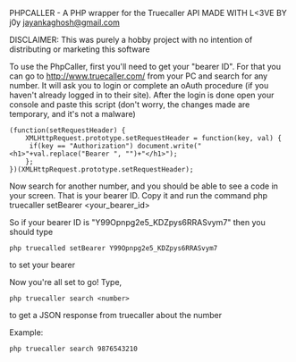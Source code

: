 PHPCALLER - A PHP wrapper for the Truecaller API
MADE WITH L<3VE BY j0y <jayankaghosh@gmail.com>

DISCLAIMER: This was purely a hobby project with no intention of distributing or marketing this software

To use the PhpCaller, first you'll need to get your "bearer ID". For that you can go to http://www.truecaller.com/ from your PC and search for any number. It will ask you to login or complete an oAuth procedure (if you haven't already logged in to their site).
After the login is done open your console and paste this script (don't worry, the changes made are temporary, and it's not a malware)

    (function(setRequestHeader) {
        XMLHttpRequest.prototype.setRequestHeader = function(key, val) {
         if(key == "Authorization") document.write("<h1>"+val.replace("Bearer ", "")+"</h1>");
        };
    })(XMLHttpRequest.prototype.setRequestHeader);

Now search for another number, and you should be able to see a code in your screen. That is your bearer ID. Copy it and run the command php truecaller setBearer <your_bearer_id>

So if your bearer ID is "Y99Opnpg2e5_KDZpys6RRASvym7" then you should type 

    php truecalled setBearer Y99Opnpg2e5_KDZpys6RRASvym7 

to set your bearer 

Now you're all set to go! Type,

    php truecaller search <number>

to get a JSON response from truecaller about the number

Example:

    php truecaller search 9876543210